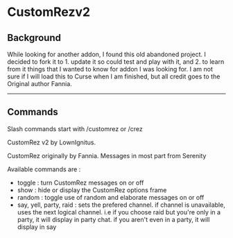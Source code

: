 # CustomRezv2
## Background

While looking for another addon, I found this old abandoned project. I decided to fork it to 1. update it so could test and play with it, and 2. to learn from it things that I wanted to know for addon I was looking for. I am not sure if I will load this to Curse when I am finished, but all credit goes to the Original author Fannia.
___
## Commands

Slash commands start with /customrez or /crez

CustomRez v2 by LownIgnitus.

CustomRez originally by Fannia. Messages in most part from Serenity

Available commands are :

 - toggle : turn CustomRez messages on or off
 - show : hide or display the CustomRez options frame
 - random : toggle use of random and elaborate messages on or off
 - say, yell, party, raid : sets the prefered channel. if channel is unavailable, uses the next logical channel. i.e if you choose raid but you're only in a party, it will display in party chat. if you aren't even in a party, it will display in say
